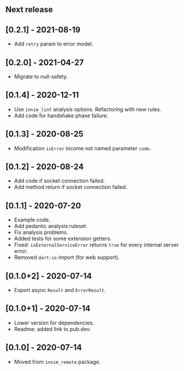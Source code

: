## Next release

## [0.2.1] - 2021-08-19

* Add `retry` param to error model.

## [0.2.0] - 2021-04-27

* Migrate to null-safety.

## [0.1.4] - 2020-12-11

* Use `innim_lint` analysis options. Refactoring with new rules.
* Add code for handshake phase failure.

## [0.1.3] - 2020-08-25

*  Modification  `isError` income not named parameter `code`.

## [0.1.2] - 2020-08-24

* Add code if socket connection failed.
* Add method return if socket connection failed.

## [0.1.1] - 2020-07-20

* Example code.
* Add pedantic analysis ruleset.
* Fix analysis problems.
* Added tests for some extension getters.
* Fixed: `isExternalServiceError` returns `true` for every internal server error.
* Removed `dart:io` import (for web support).

## [0.1.0+2] - 2020-07-14

* Export async `Result` and `ErrorResult`.

## [0.1.0+1] - 2020-07-14

* Lower version for dependencies.
* Readme: added link to pub.dev.

## [0.1.0] - 2020-07-14

* Moved from `innim_remote` package.
